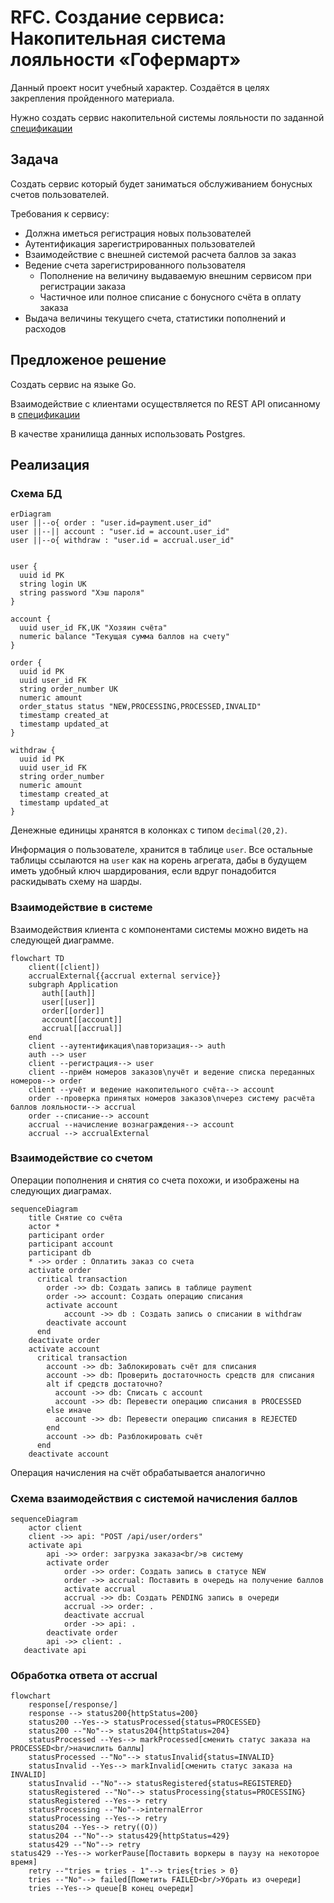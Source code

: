# RFC. Создание сервиса: Накопительная система лояльности «Гофермарт»

Данный проект носит учебный характер. Создаётся в целях
закрепления пройденного материала.

Нужно создать сервис накопительной системы лояльности по заданной [спецификации](./SPECIFICATION.md)

## Задача

Создать сервис который будет заниматься обслуживанием бонусных счетов пользователей.

Требования к сервису:

* Должна иметься регистрация новых пользователей
* Аутентификация зарегистрированных пользователей
* Взаимодействие с внешней системой расчета баллов за заказ
* Ведение счета зарегистрированного пользователя
  * Пополнение на величину выдаваемую внешним сервисом при регистрации заказа
  * Частичное или полное списание с бонусного счёта в оплату заказа
* Выдача величины текущего счета, статистики пополнений и расходов

## Предложеное решение

Создать сервис на языке Go.

Взаимодействие с клиентами осуществляется по REST API описанному в [спецификации](./SPECIFICATION.md)

В качестве хранилища данных использовать Postgres.

## Реализация



### Схема БД

```mermaid
erDiagram
user ||--o{ order : "user.id=payment.user_id"
user ||--|| account : "user.id = account.user_id"
user ||--o{ withdraw : "user.id = accrual.user_id"


user {
  uuid id PK
  string login UK
  string password "Хэш пароля"
}

account {
  uuid user_id FK,UK "Хозяин счёта"
  numeric balance "Текущая сумма баллов на счету"
}

order {
  uuid id PK
  uuid user_id FK
  string order_number UK
  numeric amount
  order_status status "NEW,PROCESSING,PROCESSED,INVALID"
  timestamp created_at
  timestamp updated_at
}

withdraw {
  uuid id PK
  uuid user_id FK
  string order_number
  numeric amount
  timestamp created_at
  timestamp updated_at
}
```

Денежные единицы хранятся в колонках с типом `decimal(20,2)`.

Информация о пользователе, хранится в таблице `user`. Все остальные таблицы ссылаются на `user` как на корень агрегата,
дабы в будущем иметь удобный ключ шардирования, если вдруг понадобится раскидывать схему на шарды.


### Взаимодействие в системе

Взаимодействия клиента с компонентами системы можно видеть на следующей диаграмме.

```mermaid
flowchart TD
    client([client])
    accrualExternal{{accrual external service}}
    subgraph Application
       auth[[auth]]
       user[[user]]
       order[[order]]
       account[[account]]
       accrual[[accrual]]
    end
    client --аутентификация\nавторизация--> auth
    auth --> user
    client --регистрация--> user
    client --приём номеров заказов\nучёт и ведение списка переданных номеров--> order
    client --учёт и ведение накопительного счёта--> account
    order --проверка принятых номеров заказов\nчерез систему расчёта баллов лояльности--> accrual
    order --списание--> account
    accrual --начисление вознаграждения--> account
    accrual --> accrualExternal
```


### Взаимодействие со счетом

Операции пополнения и снятия со счета похожи, и изображены на следующих диаграмах.

```mermaid
sequenceDiagram
    title Снятие со счёта
    actor *
    participant order
    participant account
    participant db
    * ->> order : Оплатить заказ со счета
    activate order
      critical transaction 
        order ->> db: Создать запись в таблице payment
        order ->> account: Создать операцию списания
        activate account
            account ->> db : Создать запись о списании в withdraw
        deactivate account
      end
    deactivate order
    activate account
      critical transaction
        account ->> db: Заблокировать счёт для списания
        account ->> db: Проверить достаточность средств для списания
        alt if средств достаточно?
          account ->> db: Списать с account
          account ->> db: Перевести операцию списания в PROCESSED
        else иначе
          account ->> db: Перевести операцию списания в REJECTED
        end
        account ->> db: Разблокировать счёт
      end
    deactivate account
```

Операция начисления на счёт обрабатывается аналогично

### Схема взаимодействия с системой начисления баллов

```mermaid
sequenceDiagram
    actor client
    client ->> api: "POST /api/user/orders"
    activate api
        api ->> order: загрузка заказа<br/>в систему
        activate order
            order ->> order: Создать запись в статусе NEW
            order ->> accrual: Поставить в очередь на получение баллов
            activate accrual
            accrual ->> db: Создать PENDING запись в очереди
            accrual ->> order: .
            deactivate accrual
            order ->> api: .
        deactivate order
        api ->> client: .
   deactivate api
```

### Обработка ответа от accrual
```mermaid
flowchart
    response[/response/]
    response --> status200{httpStatus=200}
    status200 --Yes--> statusProcessed{status=PROCESSED}
    status200 --"No"--> status204{httpStatus=204}
    statusProcessed --Yes--> markProcessed[сменить статус заказа на PROCESSED<br/>начислить баллы]
    statusProcessed --"No"--> statusInvalid{status=INVALID}
    statusInvalid --Yes--> markInvalid[сменить статус заказа на INVALID]
    statusInvalid --"No"--> statusRegistered{status=REGISTERED}
    statusRegistered --"No"--> statusProcessing{status=PROCESSING}
    statusRegistered --Yes--> retry
    statusProcessing --"No"-->internalError
    statusProcessing --Yes--> retry
    status204 --Yes--> retry((O))
    status204 --"No"--> status429{httpStatus=429}
    status429 --"No"--> retry
status429 --Yes--> workerPause[Поставить воркеры в паузу на некоторое время]
    retry --"tries = tries - 1"--> tries{tries > 0}
    tries --"No"--> failed[Пометить FAILED<br/>Убрать из очереди]
    tries --Yes--> queue[В конец очереди]
```

